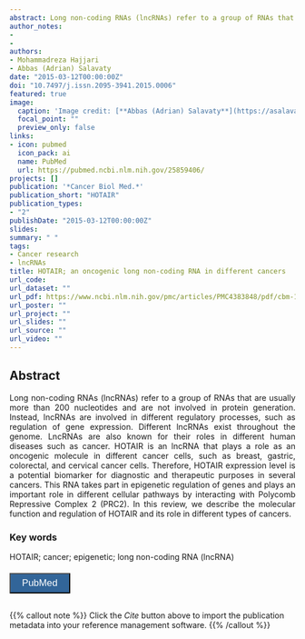 ```yaml
---
abstract: Long non-coding RNAs (lncRNAs) refer to a group of RNAs that are usually more than 200 nucleotides and are not involved in protein generation. Instead, lncRNAs are involved in different regulatory processes, such as regulation of gene expression. Different lncRNAs exist throughout the genome. LncRNAs are also known for their roles in different human diseases such as cancer. HOTAIR is an lncRNA that plays a role as an oncogenic molecule in different cancer cells, such as breast, gastric, colorectal, and cervical cancer cells. Therefore, HOTAIR expression level is a potential biomarker for diagnostic and therapeutic purposes in several cancers. This RNA takes part in epigenetic regulation of genes and plays an important role in different cellular pathways by interacting with Polycomb Repressive Complex 2 (PRC2). In this review, we describe the molecular function and regulation of HOTAIR and its role in different types of cancers.
author_notes:
- 
- 
authors:
- Mohammadreza Hajjari
- Abbas (Adrian) Salavaty
date: "2015-03-12T00:00:00Z"
doi: "10.7497/j.issn.2095-3941.2015.0006"
featured: true
image:
  caption: 'Image credit: [**Abbas (Adrian) Salavaty**](https://asalavaty.com/author/abbas-adrian-salavaty/)'
  focal_point: ""
  preview_only: false
links:
- icon: pubmed
  icon_pack: ai
  name: PubMed
  url: https://pubmed.ncbi.nlm.nih.gov/25859406/
projects: []
publication: '*Cancer Biol Med.*'
publication_short: "HOTAIR"
publication_types:
- "2"
publishDate: "2015-03-12T00:00:00Z"
slides: 
summary: " "
tags:
- Cancer research
- lncRNAs
title: HOTAIR; an oncogenic long non-coding RNA in different cancers
url_code: 
url_dataset: ""
url_pdf: https://www.ncbi.nlm.nih.gov/pmc/articles/PMC4383848/pdf/cbm-12-01-001.pdf
url_poster: ""
url_project: ""
url_slides: ""
url_source: ""
url_video: ""
---
```


## **Abstract**  
<div style="text-align: justify">
Long non-coding RNAs (lncRNAs) refer to a group of RNAs that are usually more than 200 nucleotides and are not involved in protein generation. Instead, lncRNAs are involved in different regulatory processes, such as regulation of gene expression. Different lncRNAs exist throughout the genome. LncRNAs are also known for their roles in different human diseases such as cancer. HOTAIR is an lncRNA that plays a role as an oncogenic molecule in different cancer cells, such as breast, gastric, colorectal, and cervical cancer cells. Therefore, HOTAIR expression level is a potential biomarker for diagnostic and therapeutic purposes in several cancers. This RNA takes part in epigenetic regulation of genes and plays an important role in different cellular pathways by interacting with Polycomb Repressive Complex 2 (PRC2). In this review, we describe the molecular function and regulation of HOTAIR and its role in different types of cancers.  
</div>

### **Key words**
HOTAIR; cancer; epigenetic; long non-coding RNA (lncRNA)

<div style="text-align: left">
<a href="https://pubmed.ncbi.nlm.nih.gov/25859406/" target="_blank">
<button style="background-color:#326599;color:#fff;margin-top:6px;margin-bottom:16px;border-radius:1px;font-size:1.2em;padding:6px 20px; font-family: "GibsonSemibold", "Helvetica Neue", Helvetica, Arial, sans-serif;cursor: pointer; vertical-align: middle; float:none !important;text-shadow:0 1px 1px rgba(0,0,0,0.2)" class="btn"><i class="ai ai-pubmed"></i>
PubMed
</button>
</a>
</div>

{{% callout note %}}
Click the *Cite* button above to import the publication metadata into your reference management software.
{{% /callout %}}
